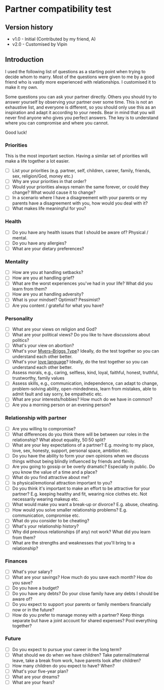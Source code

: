 # Partner compatibility test

## Version history

- v1.0 - Initial (Contributed by my friend, A)
- v2.0 - Customised by Vipin

## Introduction

I used the following list of questions as a starting point when trying to decide
whom to marry. Most of the questions were given to me by a good friend who is
vastly more experienced with relationships. I customised it to make it my own.

Some questions you can ask your partner directly. Others you should try to
answer yourself by observing your partner over some time. This is not an
exhaustive list, and everyone is different, so you should only use this as an
inspiration and adapt it according to your needs. Bear in mind that you will
never find anyone who gives you perfect answers. The key is to understand where
you can compromise and where you cannot.

Good luck!

### Priorities

This is the most important section. Having a similar set of priorities will make
a life together a lot easier.

- [ ] List your priorities (e.g. partner, self, children, career, family,
      friends, sex, religion/God, money etc.)
- [ ] Why are your priorities in that order?
- [ ] Would your priorities always remain the same forever, or could they
      change? What would cause it to change?
- [ ] In a scenario where I have a disagreement with your parents or my parents
      have a disagreement with you, how would you deal with it?
- [ ] What makes life meaningful for you?

### Health

- [ ] Do you have any health issues that I should be aware of? Physical /
      mental.
- [ ] Do you have any allergies?
- [ ] What are your dietary preferences?

### Mentality

- [ ] How are you at handling setbacks?
- [ ] How are you at handling grief?
- [ ] What are the worst experiences you've had in your life? What did you learn
      from them?
- [ ] How are you at handling adversity?
- [ ] What is your mindset? Optimist? Pessimist?
- [ ] Are you content / grateful for what you have?

### Personality

- [ ] What are your views on religion and God?
- [ ] What are your political views? Do you like to have discussions about
      politics?
- [ ] What's your view on abortion?
- [ ] What's your
      [Myers–Briggs Type](https://www.16personalities.com/free-personality-test)?
      Ideally, do the test together so you can understand each other better.
- [ ] What's your
      [love language](https://www.5lovelanguages.com/quizzes/love-language)?
      Ideally, do the test together so you can understand each other better.
- [ ] Assess morals, e.g., caring, selfless, kind, loyal, faithful, honest,
      truthful, trustworthy, family values
- [ ] Assess skills, e.g., communication, independence, can adapt to change,
      problem-solving ability, open-mindedness, learn from mistakes, able to
      admit fault and say sorry, be empathetic etc.
- [ ] What are your interests/hobbies? How much do we have in common?
- [ ] Are you a morning person or an evening person?

### Relationship with partner

- [ ] Are you willing to compromise?
- [ ] What differences do you think there will be between our roles in the
      relationship? What about equality, 50:50 split?
- [ ] What are your key expectations of a partner? E.g. moving to my place,
      love, sex, honesty, support, personal space, ambition etc.
- [ ] Do you have the ability to form your own opinions when we discuss things
      without being blindly influenced by friends and family.
- [ ] Are you going to gossip or be overly dramatic? Especially in public. Do
      you know the value of a time and a place?
- [ ] What do you find attractive about me?
- [ ] Is physical/emotional attraction important to you?
- [ ] Do you think it's important to make an effort to be attractive for your
      partner? E.g. keeping healthy and fit, wearing nice clothes etc. Not
      necessarily wearing makeup etc.
- [ ] What would make you want a break-up or divorce? E.g. abuse, cheating.
- [ ] How would you solve smaller relationship problems? E.g. communication,
      compromise etc.
- [ ] What do you consider to be cheating?
- [ ] What's your relationship history?
- [ ] Why did previous relationships (if any) not work? What did you learn from
      them?
- [ ] What are the strengths and weaknesses that you'll bring to a relationship?

### Finances

- [ ] What's your salary?
- [ ] What are your savings? How much do you save each month? How do you save?
- [ ] Do you have a budget?
- [ ] Do you have any debts? Do your close family have any debts I should be
      aware of?
- [ ] Do you expect to support your parents or family members financially now
      or in the future?
- [ ] How do you prefer to manage money with a partner? Keep things separate but
      have a joint account for shared expenses? Pool everything together?

### Future

- [ ] Do you expect to pursue your career in the long term?
- [ ] What should we do when we have children? Take paternal/maternal leave,
      take a break from work, have parents look after children?
- [ ] How many children do you expect to have? When?
- [ ] What's your five-year plan?
- [ ] What are your dreams?
- [ ] What are your fears?
